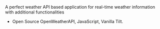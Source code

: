 A perfect weather API based application for real-time weather information with additional functionalities

- Open Source OpenWeatherAPI, JavaScript, Vanilla Tilt.
